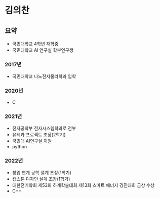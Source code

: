 # 김의찬
## 요약
 - 국민대학교 4학년 재학중  
 - 국민대학교 AI 연구실 학부연구생
 
### 2017년
 - 국민대학교 나노전자물라학과 입학
 
### 2020년
 - C

### 2021년
 - 전자공학부 전자시스템학과로 전부
 - 유레카 프로젝트 조장(2학기)
 - 국민대 AI연구실 지원
 - python
 
### 2022년
 - 창업 연계 공학 설계 조장(1학기)
 - 캡스톤 디자인 설계 조장(1학기)
 - 대한전기학회 제53회 하계학술대회 제13회 스마트 에너지 경진대회 금상 수상
 - C++

